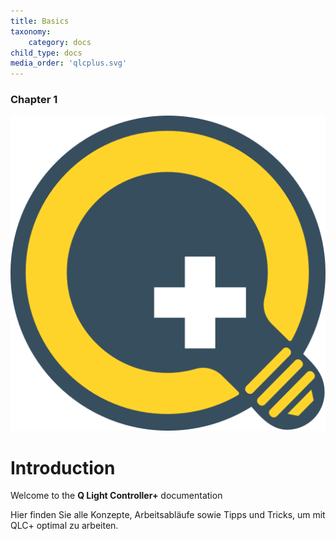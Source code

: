 ```yaml
---
title: Basics
taxonomy:
    category: docs
child_type: docs
media_order: 'qlcplus.svg'
---
```


### Chapter 1

![qlcplus](qlcplus.svg "qlcplus")

# Introduction

Welcome to the **Q Light Controller+** documentation

Hier finden Sie alle Konzepte, Arbeitsabläufe sowie Tipps und Tricks, um mit QLC+ optimal zu arbeiten.
